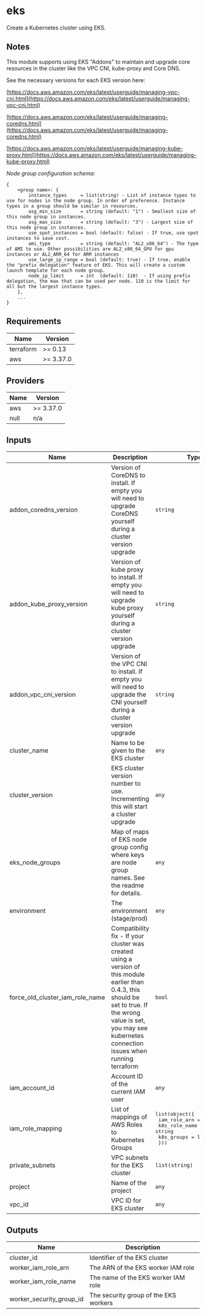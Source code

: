 # eks

Create a Kubernetes cluster using EKS.

## Notes

This module supports using EKS "Addons" to maintain and upgrade core resources in the cluster like the VPC CNI, kube-proxy and Core DNS.

See the necessary versions for each EKS version here:

[https://docs.aws.amazon.com/eks/latest/userguide/managing-vpc-cni.html](https://docs.aws.amazon.com/eks/latest/userguide/managing-vpc-cni.html)

[https://docs.aws.amazon.com/eks/latest/userguide/managing-coredns.html](https://docs.aws.amazon.com/eks/latest/userguide/managing-coredns.html)

[https://docs.aws.amazon.com/eks/latest/userguide/managing-kube-proxy.html](https://docs.aws.amazon.com/eks/latest/userguide/managing-kube-proxy.html)

*Node group configuration schema:*
```
{
    <group name>: {
        instance_types     = list(string) - List of instance types to use for nodes in the node group. In order of preference. Instance types in a group should be similar in resources.
        asg_min_size       = string (default: "1") - Smallest size of this node group in instances.
        asg_max_size       = string (default: "3") - Largest size of this node group in instances.
        use_spot_instances = bool (default: false) - If true, use spot instances to save cost.
        ami_type           = string (default: "AL2_x86_64") - The type of AMI to use. Other possibilities are AL2_x86_64_GPU for gpu instances or AL2_ARM_64 for ARM instances
        use_large_ip_range = bool (default: true) - If true, enable the "prefix delegation" feature of EKS. This will create a custom launch template for each node group.
        node_ip_limit      = int  (default: 110)  - If using prefix delegation, the max that can be used per node. 110 is the limit for all but the largest instance types.
    },
    ...
}
```

<!-- BEGINNING OF PRE-COMMIT-TERRAFORM DOCS HOOK -->
## Requirements

| Name | Version |
|------|---------|
| terraform | >= 0.13 |
| aws | >= 3.37.0 |

## Providers

| Name | Version |
|------|---------|
| aws | >= 3.37.0 |
| null | n/a |

## Inputs

| Name | Description | Type | Default | Required |
|------|-------------|------|---------|:--------:|
| addon\_coredns\_version | Version of CoreDNS to install. If empty you will need to upgrade CoreDNS yourself during a cluster version upgrade | `string` | `""` | no |
| addon\_kube\_proxy\_version | Version of kube proxy to install. If empty you will need to upgrade kube proxy yourself during a cluster version upgrade | `string` | `""` | no |
| addon\_vpc\_cni\_version | Version of the VPC CNI to install. If empty you will need to upgrade the CNI yourself during a cluster version upgrade | `string` | `""` | no |
| cluster\_name | Name to be given to the EKS cluster | `any` | n/a | yes |
| cluster\_version | EKS cluster version number to use. Incrementing this will start a cluster upgrade | `any` | n/a | yes |
| eks\_node\_groups | Map of maps of EKS node group config where keys are node group names. See the readme for details. | `any` | n/a | yes |
| environment | The environment (stage/prod) | `any` | n/a | yes |
| force\_old\_cluster\_iam\_role\_name | Compatibility fix - If your cluster was created using a version of this module earlier than 0.4.3, this should be set to true. If the wrong value is set, you may see kubernetes connection issues when running terraform | `bool` | `false` | no |
| iam\_account\_id | Account ID of the current IAM user | `any` | n/a | yes |
| iam\_role\_mapping | List of mappings of AWS Roles to Kubernetes Groups | <pre>list(object({<br>    iam_role_arn  = string<br>    k8s_role_name = string<br>    k8s_groups    = list(string)<br>  }))</pre> | n/a | yes |
| private\_subnets | VPC subnets for the EKS cluster | `list(string)` | n/a | yes |
| project | Name of the project | `any` | n/a | yes |
| vpc\_id | VPC ID for EKS cluster | `any` | n/a | yes |

## Outputs

| Name | Description |
|------|-------------|
| cluster\_id | Identifier of the EKS cluster |
| worker\_iam\_role\_arn | The ARN of the EKS worker IAM role |
| worker\_iam\_role\_name | The name of the EKS worker IAM role |
| worker\_security\_group\_id | The security group of the EKS workers |

<!-- END OF PRE-COMMIT-TERRAFORM DOCS HOOK -->
